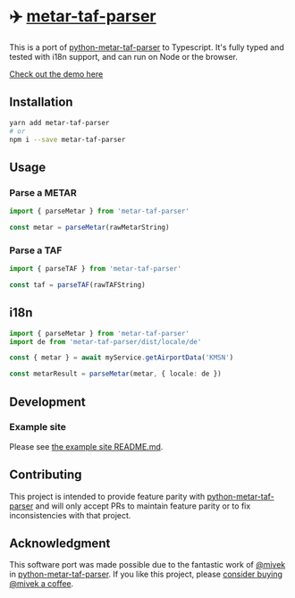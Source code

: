 # ✈️ [metar-taf-parser](https://aeharding.github.io/metar-taf-parser)

This is a port of [python-metar-taf-parser](https://github.com/mivek/python-metar-taf-parser) to Typescript. It's fully typed and tested with i18n support, and can run on Node or the browser.

[Check out the demo here](https://aeharding.github.io/metar-taf-parser)

## Installation

```sh
yarn add metar-taf-parser
# or
npm i --save metar-taf-parser
```

## Usage

### Parse a METAR

```ts
import { parseMetar } from 'metar-taf-parser'

const metar = parseMetar(rawMetarString)
```

### Parse a TAF

```ts
import { parseTAF } from 'metar-taf-parser'

const taf = parseTAF(rawTAFString)
```

## i18n

```ts
import { parseMetar } from 'metar-taf-parser'
import de from 'metar-taf-parser/dist/locale/de'

const { metar } = await myService.getAirportData('KMSN')

const metarResult = parseMetar(metar, { locale: de })
```

## Development

### Example site

Please see [the example site README.md](example/README.md).

## Contributing

This project is intended to provide feature parity with [python-metar-taf-parser](https://github.com/mivek/python-metar-taf-parser) and will only accept PRs to maintain feature parity or to fix inconsistencies with that project.

## Acknowledgment

This software port was made possible due to the fantastic work of [@mivek](https://github.com/mivek) in [python-metar-taf-parser](https://github.com/mivek/python-metar-taf-parser). If you like this project, please [consider buying @mivek a coffee](https://ko-fi.com/mivek).